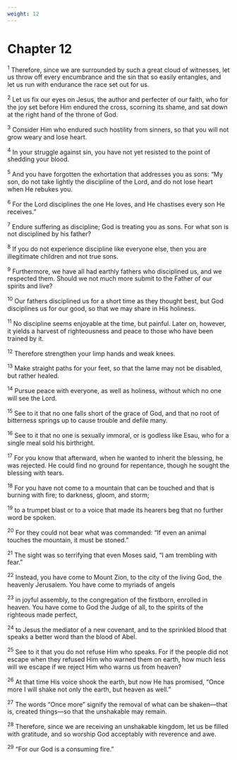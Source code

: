 ```yaml
---
weight: 12
---
```


# Chapter 12

<sup>1</sup> Therefore, since we are surrounded by such a great cloud of witnesses, let us throw off every encumbrance and the sin that so easily entangles, and let us run with endurance the race set out for us. 

<sup>2</sup> Let us fix our eyes on Jesus, the author and perfecter of our faith, who for the joy set before Him endured the cross, scorning its shame, and sat down at the right hand of the throne of God. 

<sup>3</sup> Consider Him who endured such hostility from sinners, so that you will not grow weary and lose heart. 

<sup>4</sup> In your struggle against sin, you have not yet resisted to the point of shedding your blood. 

<sup>5</sup> And you have forgotten the exhortation that addresses you as sons: “My son, do not take lightly the discipline of the Lord, and do not lose heart when He rebukes you. 

<sup>6</sup> For the Lord disciplines the one He loves, and He chastises every son He receives.” 

<sup>7</sup> Endure suffering as discipline; God is treating you as sons. For what son is not disciplined by his father? 

<sup>8</sup> If you do not experience discipline like everyone else, then you are illegitimate children and not true sons. 

<sup>9</sup> Furthermore, we have all had earthly fathers who disciplined us, and we respected them. Should we not much more submit to the Father of our spirits and live? 

<sup>10</sup> Our fathers disciplined us for a short time as they thought best, but God disciplines us for our good, so that we may share in His holiness. 

<sup>11</sup> No discipline seems enjoyable at the time, but painful. Later on, however, it yields a harvest of righteousness and peace to those who have been trained by it. 

<sup>12</sup> Therefore strengthen your limp hands and weak knees. 

<sup>13</sup> Make straight paths for your feet, so that the lame may not be disabled, but rather healed. 

<sup>14</sup> Pursue peace with everyone, as well as holiness, without which no one will see the Lord. 

<sup>15</sup> See to it that no one falls short of the grace of God, and that no root of bitterness springs up to cause trouble and defile many. 

<sup>16</sup> See to it that no one is sexually immoral, or is godless like Esau, who for a single meal sold his birthright. 

<sup>17</sup> For you know that afterward, when he wanted to inherit the blessing, he was rejected. He could find no ground for repentance, though he sought the blessing with tears. 

<sup>18</sup> For you have not come to a mountain that can be touched and that is burning with fire; to darkness, gloom, and storm; 

<sup>19</sup> to a trumpet blast or to a voice that made its hearers beg that no further word be spoken. 

<sup>20</sup> For they could not bear what was commanded: “If even an animal touches the mountain, it must be stoned.” 

<sup>21</sup> The sight was so terrifying that even Moses said, “I am trembling with fear.” 

<sup>22</sup> Instead, you have come to Mount Zion, to the city of the living God, the heavenly Jerusalem. You have come to myriads of angels 

<sup>23</sup> in joyful assembly, to the congregation of the firstborn, enrolled in heaven. You have come to God the Judge of all, to the spirits of the righteous made perfect, 

<sup>24</sup> to Jesus the mediator of a new covenant, and to the sprinkled blood that speaks a better word than the blood of Abel. 

<sup>25</sup> See to it that you do not refuse Him who speaks. For if the people did not escape when they refused Him who warned them on earth, how much less will we escape if we reject Him who warns us from heaven? 

<sup>26</sup> At that time His voice shook the earth, but now He has promised, “Once more I will shake not only the earth, but heaven as well.” 

<sup>27</sup> The words “Once more” signify the removal of what can be shaken—that is, created things—so that the unshakable may remain. 

<sup>28</sup> Therefore, since we are receiving an unshakable kingdom, let us be filled with gratitude, and so worship God acceptably with reverence and awe. 

<sup>29</sup> “For our God is a consuming fire.” 


